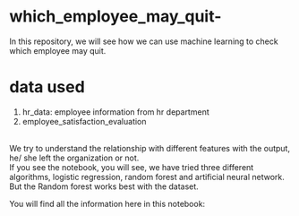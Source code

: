 # which_employee_may_quit-
In this repository, we will see how we can use machine learning to check which employee may quit. 

# data used
1. hr_data: employee information from hr department
2. employee_satisfaction_evaluation
<br>
We try to understand the relationship with different features with the output, he/ she left the organization or not.
<br>
If you see the notebook, you will see, we have tried three different algorithms, logistic regression, random forest and artificial neural network. But the Random forest works best with the dataset.

You will find all the information here in this notebook: 
